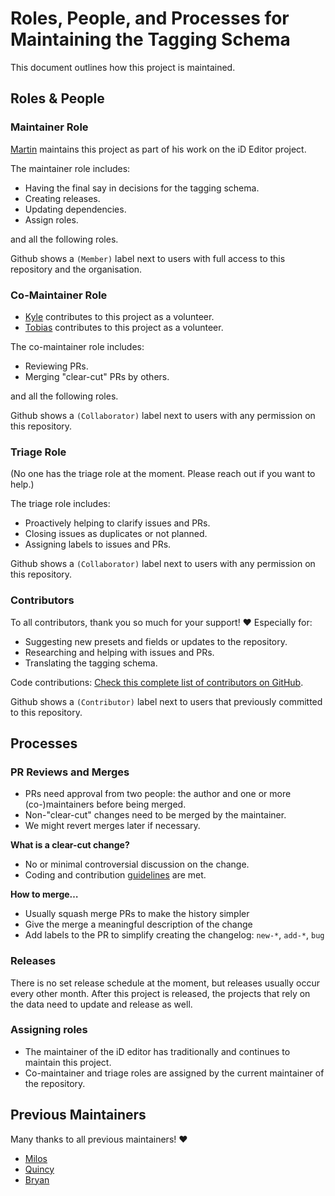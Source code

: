 # Roles, People, and Processes for Maintaining the Tagging Schema

This document outlines how this project is maintained.

## Roles & People

### Maintainer Role

[Martin](https://github.com/tyrasd) maintains this project as part of his work on the iD Editor project.

The maintainer role includes:
- Having the final say in decisions for the tagging schema.
- Creating releases.
- Updating dependencies.
- Assign roles.

and all the following roles.

Github shows a `(Member)` label next to users with full access to this repository and the organisation.

### Co-Maintainer Role

- [Kyle](https://github.com/k-yle) contributes to this project as a volunteer.
- [Tobias](https://github.com/tordans) contributes to this project as a volunteer.

The co-maintainer role includes:
- Reviewing PRs.
- Merging "clear-cut" PRs by others.

and all the following roles.

Github shows a `(Collaborator)` label next to users with any permission on this repository.

### Triage Role

(No one has the triage role at the moment. Please reach out if you want to help.)

The triage role includes:
- Proactively helping to clarify issues and PRs.
- Closing issues as duplicates or not planned.
- Assigning labels to issues and PRs.

Github shows a `(Collaborator)` label next to users with any permission on this repository.

### Contributors

To all contributors, thank you so much for your support! ❤ Especially for:
- Suggesting new presets and fields or updates to the repository.
- Researching and helping with issues and PRs.
- Translating the tagging schema.

Code contributions: [Check this complete list of contributors on GitHub](https://github.com/openstreetmap/id-tagging-schema/graphs/contributors).

Github shows a `(Contributor)` label next to users that previously committed to this repository.

## Processes

### PR Reviews and Merges

- PRs need approval from two people: the author and one or more (co-)maintainers before being merged.
- Non-"clear-cut" changes need to be merged by the maintainer.
- We might revert merges later if necessary.

**What is a clear-cut change?**

- No or minimal controversial discussion on the change.
- Coding and contribution [guidelines](./GUIDELINES.md) are met.

**How to merge…**

- Usually squash merge PRs to make the history simpler
- Give the merge a meaningful description of the change
- Add labels to the PR to simplify creating the changelog: `new-*`, `add-*`, `bug`

### Releases

There is no set release schedule at the moment, but releases usually occur every other month. After this project is released, the projects that rely on the data need to update and release as well.

### Assigning roles

- The maintainer of the iD editor has traditionally and continues to maintain this project.
- Co-maintainer and triage roles are assigned by the current maintainer of the repository.

## Previous Maintainers

Many thanks to all previous maintainers! ❤

- [Milos](https://github.com/mbrzakovic)
- [Quincy](https://github.com/quincylvania)
- [Bryan](https://github.com/bhousel)
